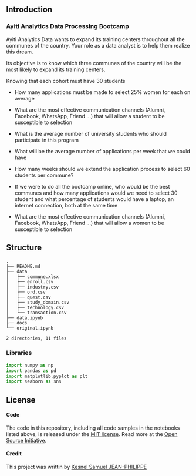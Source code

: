 ## Introduction

### Ayiti Analytics Data Processing Bootcamp
  Ayiti Analytics Data wants to expand its training centers throughout all the communes of the country. Your role as a data analyst is to help them realize this dream.

Its objective is to know which three communes of the country will be the most likely to expand its training centers.

Knowing that each cohort must have 30 students
* How many applications must be made to select 25% women for each on average

* What are the most effective communication channels (Alumni, Facebook, WhatsApp, Friend ...) that will allow a student to be susceptible to selection
 
* What is the average number of university students who should participate in this program
* What will be the average number of applications per week that we could have
* How many weeks should we extend the application process to select 60 students per commune?
* If we were to do all the bootcamp online, who would be the best communes and how many applications would we need to select 30 student and what percentage of students would have a laptop, an internet connection, both at the same time
* What are the most effective communication channels (Alumni, Facebook, WhatsApp, Friend ...) that will allow a women to be susceptible to selection

## Structure 

```
.
├── README.md
├── data
│   ├── commune.xlsx
│   ├── enroll.csv
│   ├── industry.csv
│   ├── ord.csv
│   ├── quest.csv
│   ├── study_domain.csv
│   ├── technology.csv
│   └── transaction.csv
├── data.ipynb
├── docs
└── original.ipynb

2 directories, 11 files

```
### Libraries
```python
import numpy as np
import pandas as pd
import matplotlib.pyplot as plt
import seaborn as sns
```


## License

#### Code
The code in this repository, including all code samples in the notebooks listed above, is released under the [MIT license](LICENSE-CODE). Read more at the [Open Source Initiative](https://opensource.org/licenses/MIT).

#### Credit
This project was writtin by [Kesnel Samuel JEAN-PHILIPPE](https://kesnel.link)
